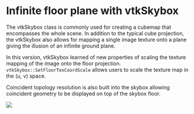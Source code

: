 # Infinite floor plane with vtkSkybox

The vtkSkybox class is commonly used for creating a cubemap that encompasses the whole scene.
In addition to the typical cube projection, the vtkSkybox also allows for mapping a single image
texture onto a plane giving the illusion of an infinite ground plane.

In this version, vtkSkybox learned of new properties of scaling the texture mapping of the image
onto the floor projection. `vtkSkybox::SetFloorTexCoordScale` allows users to scale the texture
map in the (u, v) space.

Coincident topology resolution is also built into the skybox allowing coincident geometry to be
displayed on top of the skybox floor.

![](https://www.vtk.org/files/ExternalData/SHA512/3c49faca41da626020e45a14b43b08412bbe200508e568930ee37374ae95f89d633bc9a4c6d4c7b211fffc4bc3ea6f47d42ee97dc3ce236dca389905de00ed05)
